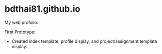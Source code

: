 # bdthai81.github.io

My web profolio:

First Prototype:
  * Created index template, profile display, and project/assignment template display.
